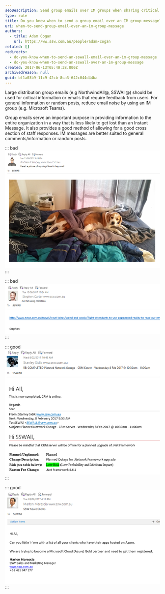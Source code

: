 ```yaml
---
seoDescription: Send group emails over IM groups when sharing critical information or seeking feedback from all staff, while using IM groups for general comments and random posts.
type: rule
title: Do you know when to send a group email over an IM group message?
uri: when-to-send-group-email-over-an-im-group-message
authors:
  - title: Adam Cogan
    url: https://ww.ssw.com.au/people/adam-cogan
related: []
redirects:
  - do-you-know-when-to-send-an-sswall-email-over-an-im-group-message
  - do-you-know-when-to-send-an-sswall-over-an-im-group-message
created: 2017-06-13T05:40:38.000Z
archivedreason: null
guid: bf1a03b9-11c9-42cb-8ca3-642c044d44ba
---
```


Large distribution group emails (e.g NorthwindAll@, SSWAll@) should be used for critical information or emails that require feedback from users. For general information or random posts, reduce email noise by using an IM group (e.g. Microsoft Teams).

<!--endintro-->

Group emails serve an important purpose in providing information to the entire organization in a way that is less likely to get lost than an Instant Message. It also provides a good method of allowing for a good cross section of staff responses. IM messages are better suited to general comments/information or random posts.

::: bad
![Bad example - No information. Not relevant for all staff to see](bad1.png)
:::

::: bad
![Bad example - This should have been shared in a group. Not via a group email](bad2.png)
:::

::: good
![Good example - Clearly talks about an outage that will affect all users](good1.png)
:::

::: good
![Good example - Gets the information out to all staff so that they can respond if they can assist](good2.png)
:::
